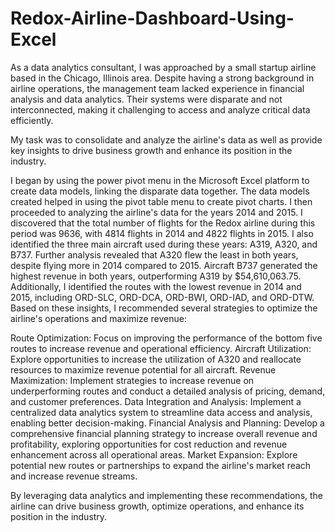 # Redox-Airline-Dashboard-Using-Excel
As a data analytics consultant, I was approached by a small startup airline based in the Chicago, Illinois area. Despite having a strong background in airline operations, the management team lacked experience in financial analysis and data analytics. Their systems were disparate and not interconnected, making it challenging to access and analyze critical data efficiently.

My task was to consolidate and analyze the airline's data as well as provide key insights to drive business growth and enhance its position in the industry.

I began by using the power pivot menu in the Microsoft Excel platform to create data models, linking the disparate data together. The data models created helped in using the pivot table menu to create pivot charts. I then proceeded to analyzing the airline's data for the years 2014 and 2015. I discovered that the total number of flights for the Redox airline during this period was 9636, with 4814 flights in 2014 and 4822 flights in 2015. I also identified the three main aircraft used during these years: A319, A320, and B737.
Further analysis revealed that A320 flew the least in both years, despite flying more in 2014 compared to 2015. Aircraft B737 generated the highest revenue in both years, outperforming A319 by $54,610,063.75.
Additionally, I identified the routes with the lowest revenue in 2014 and 2015, including ORD-SLC, ORD-DCA, ORD-BWI, ORD-IAD, and ORD-DTW.
Based on these insights, I recommended several strategies to optimize the airline's operations and maximize revenue:

Route Optimization: Focus on improving the performance of the bottom five routes to increase revenue and operational efficiency.
Aircraft Utilization: Explore opportunities to increase the utilization of A320 and reallocate resources to maximize revenue potential for all aircraft.
Revenue Maximization: Implement strategies to increase revenue on underperforming routes and conduct a detailed analysis of pricing, demand, and customer preferences.
Data Integration and Analysis: Implement a centralized data analytics system to streamline data access and analysis, enabling better decision-making.
Financial Analysis and Planning: Develop a comprehensive financial planning strategy to increase overall revenue and profitability, exploring opportunities for cost reduction and revenue enhancement across all operational areas.
Market Expansion: Explore potential new routes or partnerships to expand the airline's market reach and increase revenue streams.

By leveraging data analytics and implementing these recommendations, the airline can drive business growth, optimize operations, and enhance its position in the industry.
